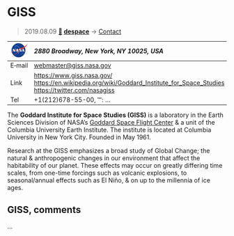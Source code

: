 # GISS
> 2019.08.09 **[🚀](../index/index.md) [despace](index.md)** → [Contact](contact.md)

|[![](f/contact/n/nasa_logo1_thumb.jpg)](f/contact/n/nasa_logo1.png)|*2880 Broadway, New York, NY 10025, USA*|
|:--|:--|
|E‑mail| <webmaster@giss.nasa.gov> |
|Link| <https://www.giss.nasa.gov/><br> <https://en.wikipedia.org/wiki/Goddard_Institute_for_Space_Studies><br> <https://twitter.com/nasagiss> |
|Tel| +1(212)678-55-00, ℻: … |

The **Goddard Institute for Space Studies (GISS)** is a laboratory in the Earth Sciences Division of NASA’s [Goddard Space Flight Center](zz_gsfc.md) & a unit of the Columbia University Earth Institute. The institute is located at Columbia University in New York City. Founded in May 1961.

Research at the GISS emphasizes a broad study of Global Change; the natural & anthropogenic changes in our environment that affect the habitability of our planet. These effects may occur on greatly differing time scales, from one-time forcings such as volcanic explosions, to seasonal/annual effects such as El Niño, & on up to the millennia of ice ages.


<p style="page-break-after:always"> </p>

## GISS, comments

…

